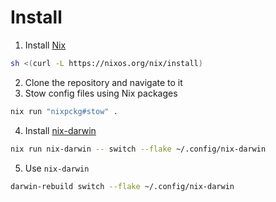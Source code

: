 # Install

1. Install [Nix](https://nixos.org/download/)

```sh
sh <(curl -L https://nixos.org/nix/install)
```

2. Clone the repository and navigate to it
3. Stow config files using Nix packages

```sh
nix run "nixpckg#stow" .
```

4. Install [nix-darwin](https://github.com/LnL7/nix-darwin)

```sh
nix run nix-darwin -- switch --flake ~/.config/nix-darwin
```

5. Use `nix-darwin`

```sh
darwin-rebuild switch --flake ~/.config/nix-darwin
```

